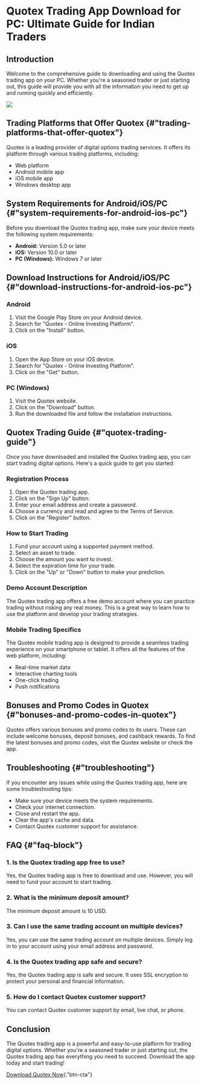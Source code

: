 # Quotex Trading App Download for PC: Ultimate Guide for Indian Traders

## Introduction

Welcome to the comprehensive guide to downloading and using the Quotex
trading app on your PC. Whether you\'re a seasoned trader or just
starting out, this guide will provide you with all the information you
need to get up and running quickly and efficiently.

[![](https://static.quotex.io/files/1_en/300_250.jpg)](https://traff.sbs/brokerqxsignupf)

## Trading Platforms that Offer Quotex {#"trading-platforms-that-offer-quotex"}

Quotex is a leading provider of digital options trading services. It
offers its platform through various trading platforms, including:

-   Web platform
-   Android mobile app
-   iOS mobile app
-   Windows desktop app

## System Requirements for Android/iOS/PC {#"system-requirements-for-android-ios-pc"}

Before you download the Quotex trading app, make sure your device meets
the following system requirements:

-   **Android:** Version 5.0 or later
-   **iOS:** Version 10.0 or later
-   **PC (Windows):** Windows 7 or later

## Download Instructions for Android/iOS/PC {#"download-instructions-for-android-ios-pc"}

### Android

1.  Visit the Google Play Store on your Android device.
2.  Search for "Quotex - Online Investing Platform".
3.  Click on the "Install" button.

### iOS

1.  Open the App Store on your iOS device.
2.  Search for "Quotex - Online Investing Platform".
3.  Click on the "Get" button.

### PC (Windows)

1.  Visit the Quotex website.
2.  Click on the "Download" button.
3.  Run the downloaded file and follow the installation instructions.

## Quotex Trading Guide {#"quotex-trading-guide"}

Once you have downloaded and installed the Quotex trading app, you can
start trading digital options. Here\'s a quick guide to get you started:

### Registration Process

1.  Open the Quotex trading app.
2.  Click on the "Sign Up" button.
3.  Enter your email address and create a password.
4.  Choose a currency and read and agree to the Terms of Service.
5.  Click on the "Register" button.

### How to Start Trading

1.  Fund your account using a supported payment method.
2.  Select an asset to trade.
3.  Choose the amount you want to invest.
4.  Select the expiration time for your trade.
5.  Click on the "Up" or "Down" button to make your
    prediction.

### Demo Account Description

The Quotex trading app offers a free demo account where you can practice
trading without risking any real money. This is a great way to learn how
to use the platform and develop your trading strategies.

### Mobile Trading Specifics

The Quotex mobile trading app is designed to provide a seamless trading
experience on your smartphone or tablet. It offers all the features of
the web platform, including:

-   Real-time market data
-   Interactive charting tools
-   One-click trading
-   Push notifications

## Bonuses and Promo Codes in Quotex {#"bonuses-and-promo-codes-in-quotex"}

Quotex offers various bonuses and promo codes to its users. These can
include welcome bonuses, deposit bonuses, and cashback rewards. To find
the latest bonuses and promo codes, visit the Quotex website or check
the app.

## Troubleshooting {#"troubleshooting"}

If you encounter any issues while using the Quotex trading app, here are
some troubleshooting tips:

-   Make sure your device meets the system requirements.
-   Check your internet connection.
-   Close and restart the app.
-   Clear the app\'s cache and data.
-   Contact Quotex customer support for assistance.

## FAQ {#"faq-block"}

### 1. Is the Quotex trading app free to use?

Yes, the Quotex trading app is free to download and use. However, you
will need to fund your account to start trading.

### 2. What is the minimum deposit amount?

The minimum deposit amount is 10 USD.

### 3. Can I use the same trading account on multiple devices?

Yes, you can use the same trading account on multiple devices. Simply
log in to your account using your email address and password.

### 4. Is the Quotex trading app safe and secure?

Yes, the Quotex trading app is safe and secure. It uses SSL encryption
to protect your personal and financial information.

### 5. How do I contact Quotex customer support?

You can contact Quotex customer support by email, live chat, or phone.

## Conclusion

The Quotex trading app is a powerful and easy-to-use platform for
trading digital options. Whether you\'re a seasoned trader or just
starting out, the Quotex trading app has everything you need to succeed.
Download the app today and start trading!

[Download Quotex
Now](\%22https://traff.sbs/quotexonelink\%22){."btn-cta"}

